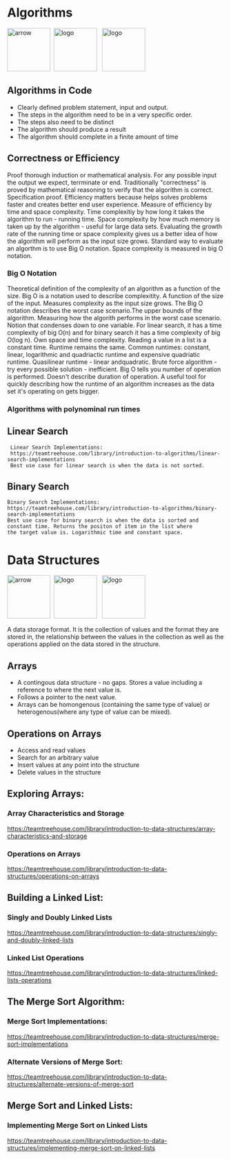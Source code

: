 # Algorithms

<img width="100" alt="arrow" src="https://user-images.githubusercontent.com/19231569/213458967-d77d1ede-cbb8-4cda-8d58-7ac2a1c70503.png"> &nbsp;<img width="100" alt="logo" src="https://user-images.githubusercontent.com/111147520/224722633-4514c7d6-b10e-41d0-8942-80147bdb88ff.png"> &nbsp;
<img width="100" alt="logo" src="https://user-images.githubusercontent.com/111147520/224819343-82ceb3c6-609e-48f7-9fec-d165a924545f.png">

## Algorithms in Code

* Clearly defined problem statement, input and output.
* The steps in the algorithm need to be in a very specific order.
* The steps also need to be distinct
* The algorithm should produce a result
* The algorithm should complete in a finite amount of time


## Correctness or Efficiency

Proof thorough induction or mathematical analysis. For any possible input the output we expect, terrminate or end. 
Traditionally "correctness" is proved by mathematical reasoning to verify that the algorithm is correct. Specification proof.
Efficiency matters because helps solves problems faster and creates better end user experience. Measure of efficiency by
time and space complexity. Time complexitiy by how long it takes the algorithm to run - running time. Space complexity by how 
much memory is taken up by the algorithm - useful for large data sets. Evaluating the growth rate of the running time or space 
complexity gives us a better idea of how the algorithm will perform as the input size grows. Standard way to evaluate
an algorthm is to use Big O notation. Space complexity is measured in big O notation.

### Big O Notation
Theoretical definition of the complexity of an algorithm as a function of the size. Big O is a notation used
to describe complexitity. A function of the size of the input. Measures complexity as the input size grows.
The Big O notation describes the worst case scenario.The upper bounds of the algorithm. Measuring how the algorith performs 
in the worst case scenario. Notion that condenses down to one variable. For linear search, it has a time complexity of big 
O(n) and for binary search it has a time complexity of big O(log n). Own space and time complexity. Reading a value in
a list is a constant time. Runtime remains the same. Common runtimes: constant, linear, logarithmic and quadriactic runtime 
and expensive quadriatic runtime. Quasilinear runtime - linear andquadratic. Brute force algorithm - try every 
possible solution - inefficient. Big O tells you number of operation is performed. Doesn't describe duration of operation.
A useful tool for quickly describing how the runtime of an algorithm increases as the data set it's operating on gets bigger.

### Algorithms with polynominal run times


## Linear Search
```
 Linear Search Implementations:
 https://teamtreehouse.com/library/introduction-to-algorithms/linear-search-implementations
 Best use case for linear search is when the data is not sorted.

```

## Binary Search
```
Binary Search Implementations:
https://teamtreehouse.com/library/introduction-to-algorithms/binary-search-implementations
Best use case for binary search is when the data is sorted and constant time. Returns the positon of item in the list where
the target value is. Logarithmic time and constant space. 

```

# Data Structures

<img width="100" alt="arrow" src="https://user-images.githubusercontent.com/19231569/213458967-d77d1ede-cbb8-4cda-8d58-7ac2a1c70503.png"> &nbsp;<img width="100" alt="logo" src="https://user-images.githubusercontent.com/111147520/224722633-4514c7d6-b10e-41d0-8942-80147bdb88ff.png"> &nbsp;
<img width="100" alt="logo" src="https://user-images.githubusercontent.com/111147520/224819343-82ceb3c6-609e-48f7-9fec-d165a924545f.png">

A data storage format. It is the collection of values and the format they are stored in, the relationship
between the values in the collection as well as the operations applied on the data stored in the structure.


## Arrays
* A contingous data structure  - no gaps. Stores a value including a reference to where the next value is.
* Follows a pointer to the next value.
* Arrays can be homongenous (containing the same type of value) or heterogenous(where any type of value can be mixed).

## Operations on Arrays
* Access and read values
* Search for an arbitrary value
* Insert values at any point into the structure
* Delete values in the structure

## Exploring Arrays:

### Array Characteristics and Storage
https://teamtreehouse.com/library/introduction-to-data-structures/array-characteristics-and-storage

### Operations on Arrays
https://teamtreehouse.com/library/introduction-to-data-structures/operations-on-arrays

## Building a Linked List:

### Singly and Doubly Linked Lists
https://teamtreehouse.com/library/introduction-to-data-structures/singly-and-doubly-linked-lists

### Linked List Operations
https://teamtreehouse.com/library/introduction-to-data-structures/linked-lists-operations


## The Merge Sort Algorithm:

### Merge Sort Implementations:
https://teamtreehouse.com/library/introduction-to-data-structures/merge-sort-implementations

### Alternate Versions of Merge Sort: 
https://teamtreehouse.com/library/introduction-to-data-structures/alternate-versions-of-merge-sort

## Merge Sort and Linked Lists:

### Implementing Merge Sort on Linked Lists
https://teamtreehouse.com/library/introduction-to-data-structures/implementing-merge-sort-on-linked-lists